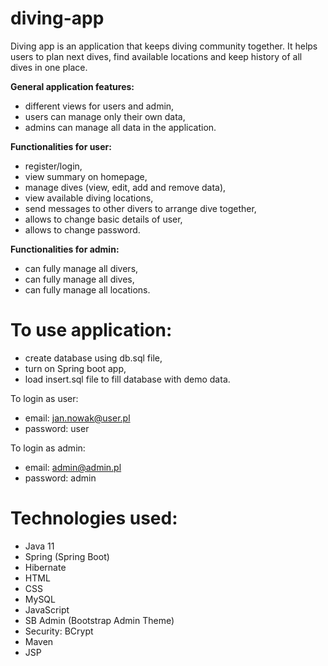 # diving-app
Diving app is an application that keeps diving community together. It helps users to plan next dives, find available locations and keep history of all dives in one place.

**General application features:**
- different views for users and admin,
- users can manage only their own data,
- admins can manage all data in the application.

**Functionalities for user:**
- register/login,
- view summary on homepage,
- manage dives (view, edit, add and remove data),
- view available diving locations,
- send messages to other divers to arrange dive together,
- allows to change basic details of user,
- allows to change password.

**Functionalities for admin:**
- can fully manage all divers,
- can fully manage all dives,
- can fully manage all locations.

# To use application:
- create database using db.sql file,
- turn on Spring boot app,
- load insert.sql file to fill database with demo data.

To login as user:
- email: jan.nowak@user.pl
- password: user

To login as admin:
- email: admin@admin.pl
- password: admin

# Technologies used:
- Java 11
- Spring (Spring Boot)
- Hibernate
- HTML
- CSS
- MySQL
- JavaScript
- SB Admin (Bootstrap Admin Theme)
- Security: BCrypt
- Maven
- JSP
